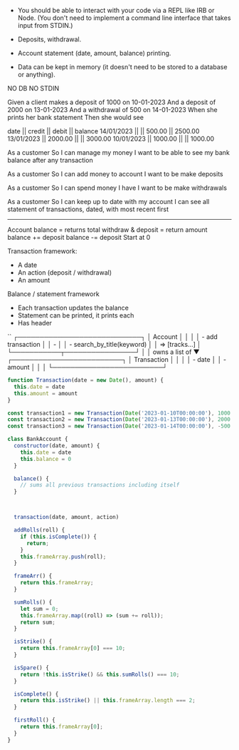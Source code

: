 - You should be able to interact with your code via a REPL like IRB or Node. (You don't need to implement a command line interface that takes input from STDIN.)

- Deposits, withdrawal.

- Account statement (date, amount, balance) printing.

- Data can be kept in memory (it doesn't need to be stored to a database or anything).

NO DB
NO STDIN

Given a client makes a deposit of 1000 on 10-01-2023
And a deposit of 2000 on 13-01-2023
And a withdrawal of 500 on 14-01-2023
When she prints her bank statement
Then she would see

date || credit || debit || balance
14/01/2023 || || 500.00 || 2500.00
13/01/2023 || 2000.00 || || 3000.00
10/01/2023 || 1000.00 || || 1000.00


As a customer
So I can manage my money
I want to be able to see my bank balance after any transaction

As a customer
So I can add money to account
I want to be make deposits

As a customer
So I can spend money I have
I want to be make withdrawals

As a customer
So I can keep up to date with my account
I can see all statement of transactions, dated, with most recent first


-----

Account
balance = returns total
withdraw & deposit = return amount
balance += deposit
balance -= deposit
Start at 0



Transaction framework:
- A date
- An action (deposit / withdrawal)
- An amount

Balance / statement framework
- Each transaction updates the balance
- Statement can be printed, it prints each 
- Has header

``
┌────────────────────────────┐
│ Account                    │
│                            │
│ - add transaction          │
│ -                          │
│ - search_by_title(keyword) │
│   => [tracks...]           │
└───────────┬────────────────┘
            │
            │ owns a list of
            ▼
┌─────────────────────────┐
│ Transaction             │
│                         │
│ - date                  │
│ - amount                │
│                         │
└─────────────────────────┘

``` javascript
function Transaction(date = new Date(), amount) {
  this.date = date
  this.amount = amount
}

const transaction1 = new Transaction(Date('2023-01-10T00:00:00'), 1000.00)
const transaction2 = new Transaction(Date('2023-01-13T00:00:00'), 2000.00)
const transaction3 = new Transaction(Date('2023-01-14T00:00:00'), -500.00)

class BankAccount {
  constructor(date, amount) {
    this.date = date
    this.balance = 0
  }

  balance() {
    // sums all previous transactions including itself
  }



  transaction(date, amount, action)

  addRolls(roll) {
    if (this.isComplete()) {
      return;
    }
    this.frameArray.push(roll);
  }

  frameArr() {
    return this.frameArray;
  }

  sumRolls() {
    let sum = 0;
    this.frameArray.map((roll) => (sum += roll));
    return sum;
  }

  isStrike() {
    return this.frameArray[0] === 10;
  }

  isSpare() {
    return !this.isStrike() && this.sumRolls() === 10;
  }

  isComplete() {
    return this.isStrike() || this.frameArray.length === 2;
  }

  firstRoll() {
    return this.frameArray[0];
  }
}